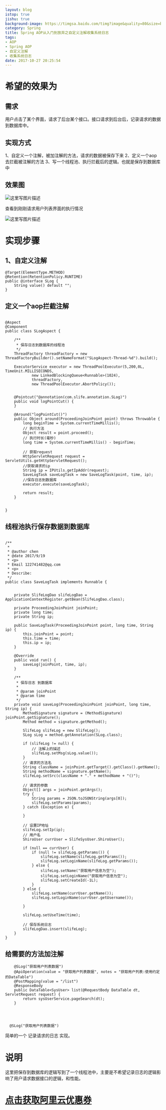 ```yaml
---
layout: blog
istop: true
jishu: true
background-image: https://timgsa.baidu.com/timg?image&quality=80&size=b9999_10000&sec=1509503652&di=cf9ab469d47904d5a9ab910f3134110f&imgtype=jpg&er=1&src=http%3A%2F%2Fwww.sz886.com%2Feditor%2Fimage%2F20170507%2F20170507175839_7806.png
category: Spring
title: Spring AOP从入门到放弃之自定义注解收集系统日志
tags:
- AOP
- Spring AOP
- 自定义注解
- 收集系统日志
date: 2017-10-27 20:25:54
---
```


# 希望的效果为


## 需求
用户点击了某个界面，请求了后台某个接口。接口请求到后台后，记录请求的数据到数据库中。


## 实现方式
1、自定义一个注解，被加注解的方法，请求的数据被保存下来
2、定义一个aop 去拦截被注解的方法
3、写一个线程池、执行拦截后的逻辑。也就是保存到数据库中


## 效果图
![这里写图片描述](http://img.blog.csdn.net/20171027213635164?watermark/2/text/aHR0cDovL2Jsb2cuY3Nkbi5uZXQvY2hlbmppYW5hbmRpeWk=/font/5a6L5L2T/fontsize/400/fill/I0JBQkFCMA==/dissolve/70/gravity/SouthEast)

查看到刚刚请求用户列表界面的执行情况

![这里写图片描述](http://img.blog.csdn.net/20171027213649280?watermark/2/text/aHR0cDovL2Jsb2cuY3Nkbi5uZXQvY2hlbmppYW5hbmRpeWk=/font/5a6L5L2T/fontsize/400/fill/I0JBQkFCMA==/dissolve/70/gravity/SouthEast)



# 实现步骤

## 1、自定义注解

```
@Target(ElementType.METHOD)
@Retention(RetentionPolicy.RUNTIME)
public @interface SLog {
	String value() default "";
}

```

## 定义一个aop拦截注解

```

@Aspect
@Component
public class SLogAspect {

    /**
     * 保存日志到数据库的线程池
     */
    ThreadFactory threadFactory = new ThreadFactoryBuilder().setNameFormat("SLogAspect-Thread-%d").build();

    ExecutorService executor = new ThreadPoolExecutor(5,200,0L, TimeUnit.MILLISECONDS,
            new LinkedBlockingQueue<Runnable>(1024),
            threadFactory,
            new ThreadPoolExecutor.AbortPolicy());


    @Pointcut("@annotation(com.slife.annotation.SLog)")
    public void logPointCut() {
    }

    @Around("logPointCut()")
    public Object around(ProceedingJoinPoint point) throws Throwable {
        long beginTime = System.currentTimeMillis();
        // 执行方法
        Object result = point.proceed();
        // 执行时长(毫秒)
        long time = System.currentTimeMillis() - beginTime;

        // 获取request
        HttpServletRequest request = ServletUtils.getHttpServletRequest();
        //获取请求的ip
        String ip = IPUtils.getIpAddr(request);
        SaveLogTask saveLogTask = new SaveLogTask(point, time, ip);
        //保存日志到数据库
        executor.execute(saveLogTask);

        return result;
    }


}

```

## 线程池执行保存数据到数据库

```

/**
 *
 * @author chen
 * @date 2017/9/19
 * <p>
 * Email 122741482@qq.com
 * <p>
 * Describe:
 */
public class SaveLogTask implements Runnable {


    private SlifeLogDao slifeLogDao = ApplicationContextRegister.getBean(SlifeLogDao.class);

    private ProceedingJoinPoint joinPoint;
    private long time;
    private String ip;

    public SaveLogTask(ProceedingJoinPoint point, long time, String ip) {
        this.joinPoint = point;
        this.time = time;
        this.ip = ip;
    }

    @Override
    public void run() {
        saveLog(joinPoint, time, ip);
    }

    /**
     * 保存日志 到数据库
     *
     * @param joinPoint
     * @param time
     */
    private void saveLog(ProceedingJoinPoint joinPoint, long time, String ip) {
        MethodSignature signature = (MethodSignature) joinPoint.getSignature();
        Method method = signature.getMethod();

        SlifeLog slifeLog = new SlifeLog();
        SLog sLog = method.getAnnotation(SLog.class);

        if (slifeLog != null) {
            // 注解上的描述
            slifeLog.setMsg(sLog.value());
        }
        // 请求的方法名
        String className = joinPoint.getTarget().getClass().getName();
        String methodName = signature.getName();
        slifeLog.setSrc(className + "." + methodName + "()");

        // 请求的参数
        Object[] args = joinPoint.getArgs();
        try {
            String params = JSON.toJSONString(args[0]);
            slifeLog.setParams(params);
        } catch (Exception e) {

        }

        // 设置IP地址
        slifeLog.setIp(ip);
        // 用户名
        ShiroUser currUser = SlifeSysUser.ShiroUser();

        if (null == currUser) {
            if (null != slifeLog.getParams()) {
                slifeLog.setName(slifeLog.getParams());
                slifeLog.setLoginName(slifeLog.getParams());
            } else {
                slifeLog.setName("获取用户信息为空");
                slifeLog.setLoginName("获取用户信息为空");
                slifeLog.setCreateId(-1L);
            }
        } else {
            slifeLog.setName(currUser.getName());
            slifeLog.setLoginName(currUser.getUsername());

        }

        slifeLog.setUseTime(time);

        // 保存系统日志
        slifeLogDao.insert(slifeLog);
    }
}

```


## 给需要的方法加注解

```
    @SLog("获取用户列表数据")
    @ApiOperation(value = "获取用户列表数据", notes = "获取用户列表:使用约定的DataTable")
    @PostMapping(value = "/list")
    @ResponseBody
    public DataTable<SysUser> list(@RequestBody DataTable dt, ServletRequest request) {
        return sysUserService.pageSearch(dt);
    }




  @SLog("获取用户列表数据")

```

简单的一个 记录请求的日志 实现。

# 说明

这里把保存到数据库的逻辑写到了一个线程池中，主要是不希望记录日志的逻辑影响了用户请求数据接口的逻辑，和性能。





# **[点击获取阿里云优惠券](https://promotion.aliyun.com/ntms/act/ambassador/sharetouser.html?userCode=vf2b5zld&utm_source=vf2b5zld)**

